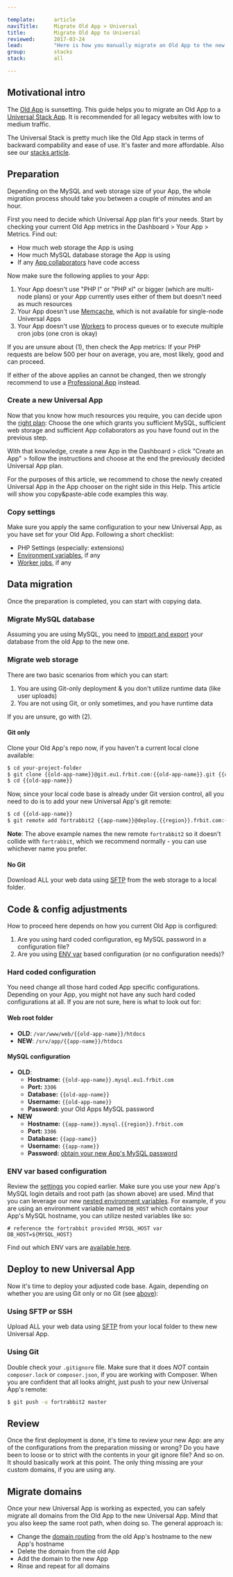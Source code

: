 ```yaml
---

template:      article
naviTitle:     Migrate Old App > Universal
title:         Migrate Old App to Universal
reviewed:      2017-03-24
lead:          "Here is how you manually migrate an Old App to the new Universal Stack."
group:         stacks
stack:         all

---
```



## Motivational intro

The [Old App](/app-old) is sunsetting. This guide helps you to migrate an Old App to a [Universal Stack App](app-uni). It is recommended for all legacy websites with low to medium traffic.

The Universal Stack is pretty much like the Old App stack in terms of backward compability and ease of use. It's faster and more affordable. Also see our [stacks article](/stacks).


## Preparation

Depending on the MySQL and web storage size of your App, the whole migration process should take you between a couple of minutes and an hour.

First you need to decide which Universal App plan fit's your needs. Start by checking your current Old App metrics in the Dashboard > Your App > Metrics. Find out:

* How much web storage the App is using
* How much MySQL database storage the App is using
* If any [App collaborators](app-collaboration) have code access

Now make sure the following applies to your App:

1. Your App doesn't use "PHP l" or "PHP xl" or bigger (which are multi-node plans) or your App currently uses either of them but doesn't need as much resources
2. Your App doesn't use [Memcache](memcache-old), which is not available for single-node Universal Apps
3. Your App doesn't use [Workers](workers-old) to process queues or to execute multiple cron jobs (one cron is okay)

If you are unsure about (1), then check the App metrics: If your PHP requests are below 500 per hour on average, you are, most likely, good and can proceed.

If either of the above applies an cannot be changed, then we strongly recommend to use a [Professional App](app-pro) instead.


### Create a new Universal App

Now that you know how much resources you require, you can decide upon the [right plan](//www.fortrabbit.com/pricing): Choose the one which grants you sufficient MySQL, sufficient web storage and sufficient App collaborators as you have found out in the previous step.

With that knowledge, create a new App in the Dashboard > click "Create an App" > follow the instructions and choose at the end the previously decided Universal App plan.

For the purposes of this article, we recommend to chose the newly created Universal App in the App chooser on the right side in this Help. This article will show you copy&paste-able code examples this way.

### Copy settings

Make sure you apply the same configuration to your new Universal App, as you have set for your Old App. Following a short checklist:

* PHP Settings (especially: extensions)
* [Environment variables](env-vars), if any
* [Worker jobs](worker-pro), if any


## Data migration

Once the preparation is completed, you can start with copying data.

### Migrate MySQL database

Assuming you are using MySQL, you need to [import and export](mysql#toc-export-amp-import) your database from the old App to the new one.

### Migrate web storage

There are two basic scenarios from which you can start:

1. You are using Git-only deployment & you don't utilize runtime data (like user uploads)
2. You are not using Git, or only sometimes, and you have runtime data

If you are unsure, go with (2).

#### Git only

Clone your Old App's repo now, if you haven't a current local clone available:

```bash
$ cd your-project-folder
$ git clone {{old-app-name}}@git.eu1.frbit.com:{{old-app-name}}.git {{old-app-name}}
$ cd {{old-app-name}}
```

Now, since your local code base is already under Git version control, all you need to do is to add your new Universal App's git remote:

```bash
$ cd {{old-app-name}}
$ git remote add fortrabbit2 {{app-name}}@deploy.{{region}}.frbit.com:{{app-name}}.git
```

**Note**: The above example names the new remote `fortrabbit2` so it doesn't collide with `fortrabbit`, which we recommend normally - you can use whichever name you prefer.

#### No Git

Download ALL your web data using [SFTP](ssh-sftp-old) from the web storage to a local folder.

## Code & config adjustments

How to proceed here depends on how you current Old App is configured:

1. Are you using hard coded configuration, eg MySQL password in a configuration file?
2. Are you using [ENV var](env-vars) based configuration (or no configuration needs)?

### Hard coded configuration

You need change all those hard coded App specific configurations. Depending on your App, you might not have any such hard coded configurations at all. If you are not sure, here is what to look out for:

#### Web root folder

* **OLD**: `/var/www/web/{{old-app-name}}/htdocs`
* **NEW**: `/srv/app/{{app-name}}/htdocs`

#### MySQL configuration

* **OLD**:
  * **Hostname:** `{{old-app-name}}.mysql.eu1.frbit.com`
  * **Port:** `3306`
  * **Database:** `{{old-app-name}}`
  * **Username:** `{{old-app-name}}`
  * **Password:** your Old Apps MySQL password
* **NEW**
  * **Hostname:** `{{app-name}}.mysql.{{region}}.frbit.com`
  * **Port:** `3306`
  * **Database:** `{{app-name}}`
  * **Username:** `{{app-name}}`
  * **Password:** [obtain your new App's MySQL password](mysql#toc-obtain-the-mysql-password)

### ENV var based configuration

Review the [settings](#toc-copy-settings) you copied earlier. Make sure you use your new App's MySQL login details and root path (as shown above) are used. Mind that you can leverage our new [nested environment variables](env-vars#toc-nested-variables). For example, if you are using an environment variable named `DB_HOST` which contains your App's MySQL hostname, you can utilize nested variables like so:

```plain
# reference the fortrabbit provided MYSQL_HOST var
DB_HOST=${MYSQL_HOST}
```

Find out which ENV vars are [available here](env-vars#toc-env-var-types).


## Deploy to new Universal App

Now it's time to deploy your adjusted code base. Again, depending on whether you are using Git only or no Git (see [above](#toc-migrate-web-storage)):

### Using SFTP or SSH

Upload ALL your web data using [SFTP](sftp-uni) from your local folder to thew new Universal App.

### Using Git

Double check your `.gitignore` file. Make sure that it does *NOT* contain `composer.lock` or `composer.json`, if you are working with Composer. When you are confident that all looks alright, just push to your new Universal App's remote:

```bash
$ git push -u fortrabbit2 master
```


## Review

Once the first deployment is done, it's time to review your new App: are any of the configurations from the preparation missing or wrong? Do you have been to loose or to strict with the contents in your git ignore file? And so on. It should basically work at this point. The only thing missing are your custom domains, if you are using any.

## Migrate domains

Once your new Universal App is working as expected, you can safely migrate all domains from the Old App to the new Universal App. Mind that you also keep the same root path, when doing so. The general approach is:

* Change the [domain routing](domains#toc-routing-options) from the old App's hostname to the new App's hostname
* Delete the domain from the old App
* Add the domain to the new App
* Rinse and repeat for all domains
